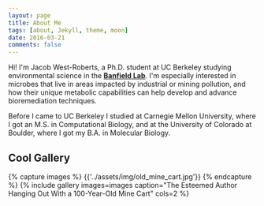 ```yaml
---
layout: page
title: About Me
tags: [about, Jekyll, theme, moon]
date: 2016-03-21
comments: false
---
```



Hi! I'm Jacob West-Roberts, a Ph.D. student at UC Berkeley studying environmental science in the <a href="https://nanogeoscience.berkeley.edu/index.html#home"><b>Banfield Lab</b></a>. I'm especially interested in microbes that live in areas impacted by industrial or mining pollution, and how their unique metabolic capabilities can help develop and advance bioremediation techniques.

Before I came to UC Berkeley I studied at Carnegie Mellon University, where I got an M.S. in Computational Biology, and at the University of Colorado at Boulder, where I got my B.A. in Molecular Biology.




## Cool Gallery 

{% capture images %}
{{'../assets/img/old_mine_cart.jpg'}}
{% endcapture %}
{% include gallery images=images caption="The Esteemed Author Hanging Out With a 100-Year-Old Mine Cart" cols=2 %}

